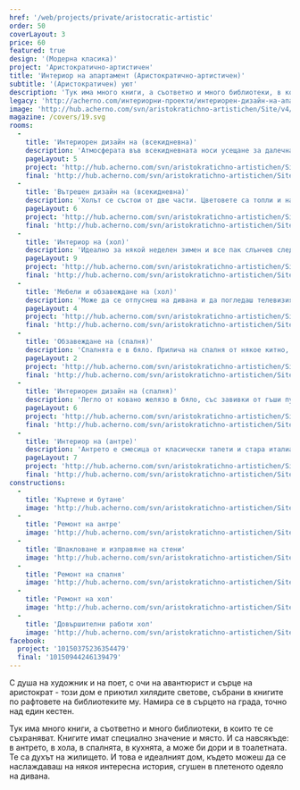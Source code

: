 ```yaml
---
href: '/web/projects/private/aristocratic-artistic'
order: 50
coverLayout: 3
price: 60
featured: true
design: '(Модерна класика)'
project: 'Аристократично-артистичен'
title: 'Интериор на апартамент (Аристократично-артистичен)'
subtitle: '(Аристократичен) уют'
description: 'Тук има много книги, а съответно и много библиотеки, в които те се съхраняват. Книгите имат специално значение и място. И са навсякъде: в антрето, в хола, в спалнята, в кухнята, а може би дори и в тоалетната. Те са духът на жилището. '
legacy: 'http://acherno.com/интериорни-проекти/интериорен-дизайн-на-апартаменти/аристократично-артистичен/интериор.html'
image: 'http://hub.acherno.com/svn/aristokratichno-artistichen/Site/v4/01_1.jpg'
magazine: /covers/19.svg
rooms:
  -
    title: 'Интериорен дизайн на (всекидневна)'
    description: 'Атмосферата във всекидневната носи усещане за далечна и екзотична страна, английска колония, така че съвсем в реда на нещата е човек да изпие един чай в прекрасна порцеланова чаша, подслаждайки живота си с няколко маслени сладки, ухаещи на канела.'
    pageLayout: 5
    project: 'http://hub.acherno.com/svn/aristokratichno-artistichen/Site/3D/01-h_f.jpg'
    final: 'http://hub.acherno.com/svn/aristokratichno-artistichen/Site/v4/01_1.jpg'
  -
    title: 'Вътрешен дизайн на (всекидневна)'
    description: 'Холът се състои от две части. Цветовете са топли и наситени. Стилът на мебелите в антрето е пренесен и тук. Обстановката е мека, приветлива, отпускаща и аристократично-артистична.'
    pageLayout: 6
    project: 'http://hub.acherno.com/svn/aristokratichno-artistichen/Site/3D/02-h_f.jpg'
    final: 'http://hub.acherno.com/svn/aristokratichno-artistichen/Site/v4/02_2.jpg'
  -
    title: 'Интериор на (хол)'
    description: 'Идеално за някой неделен зимен и все пак слънчев следобед точно преди Коледа.'
    pageLayout: 9
    project: 'http://hub.acherno.com/svn/aristokratichno-artistichen/Site/3D/03-h_f.jpg'
    final: 'http://hub.acherno.com/svn/aristokratichno-artistichen/Site/v4/03_26.jpg'
  -
    title: 'Мебели и обзавеждане на (хол)'
    description: 'Може да се отпуснеш на дивана и да погледаш телевизия или да почетеш книга в креслото.'
    pageLayout: 4
    project: 'http://hub.acherno.com/svn/aristokratichno-artistichen/Site/3D/04-h_f.jpg'
    final: 'http://hub.acherno.com/svn/aristokratichno-artistichen/Site/v4/04_5.jpg'
  -
    title: 'Обзавеждане на (спалня)'
    description: 'Спалнята е в бяло. Прилича на спалня от някое китно, тихо и малко английско градче. Стаята за гости е със семпъл дизайн. Представяхме си я с пердета на рози, големи разцъфнали цветя, допълващи белите мебели.'
    pageLayout: 2
    project: 'http://hub.acherno.com/svn/aristokratichno-artistichen/Site/3D/05-s_f.jpg'
    final: 'http://hub.acherno.com/svn/aristokratichno-artistichen/Site/v4/05_6.jpg'
  -
    title: 'Интериорен дизайн на (спалня)'
    description: 'Легло от ковано желязо в бяло, със завивки от гъши пух, поне дузина възглавници, задължително с ленени чаршафи, украсени с ръчно плетена дантела.'
    pageLayout: 6
    project: 'http://hub.acherno.com/svn/aristokratichno-artistichen/Site/3D/06-s_f.jpg'
    final: 'http://hub.acherno.com/svn/aristokratichno-artistichen/Site/v4/06_7.jpg'
  -
    title: 'Интериор на (антре)'
    description: 'Антрето е смесица от класически тапети и стара италиански теракота с цветни фризове, образуващи килим. Мебелите са екзотични и в колониален стил.'
    pageLayout: 7
    project: 'http://hub.acherno.com/svn/aristokratichno-artistichen/Site/3D/07-a_f.jpg'
    final: 'http://hub.acherno.com/svn/aristokratichno-artistichen/Site/v4/07_27.jpg'
constructions:
  - 
    title: 'Къртене и бутане'
    image: 'http://hub.acherno.com/svn/aristokratichno-artistichen/Site/Remonti/IMG_9650.JPG'
  - 
    title: 'Ремонт на антре'
    image: 'http://hub.acherno.com/svn/aristokratichno-artistichen/Site/Remonti/IMG_9635.JPG'
  - 
    title: 'Шпакловане и изправяне на стени'
    image: 'http://hub.acherno.com/svn/aristokratichno-artistichen/Site/Remonti/IMG_9641.JPG'
  - 
    title: 'Ремонт на спалня'
    image: 'http://hub.acherno.com/svn/aristokratichno-artistichen/Site/Remonti/IMG_0216.JPG'
  - 
    title: 'Ремонт на хол'
    image: 'http://hub.acherno.com/svn/aristokratichno-artistichen/Site/Remonti/IMG_9645.JPG'
  - 
    title: 'Довършителни работи хол'
    image: 'http://hub.acherno.com/svn/aristokratichno-artistichen/Site/Remonti/IMG_0211.JPG'
facebook:
  project: '10150375236354479'
  final: '10150944246139479'
---
```

С душа на художник и на поет, с очи на авантюрист и сърце на аристократ - този дом е приютил хилядите светове, събрани в книгите по рафтовете на библиотеките му. Намира се в сърцето на града, точно над един кестен.

Тук има много книги, а съответно и много библиотеки, в които те се съхраняват. Книгите имат специално значение и място. И са навсякъде: в антрето, в хола, в спалнята, в кухнята, а може би дори и в тоалетната. Те са духът на жилището. И това е идеалният дом, където можеш да се наслаждаваш на някоя интересна история, сгушен в плетеното одеяло на дивана.
